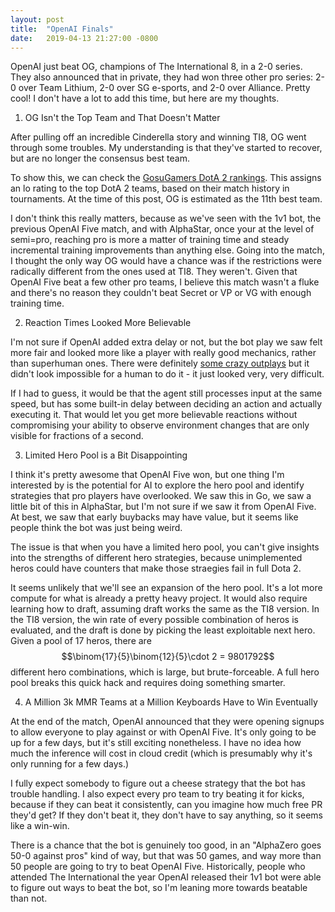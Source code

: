```yaml
---
layout: post
title:  "OpenAI Finals"
date:   2019-04-13 21:27:00 -0800
---
```


OpenAI just beat OG, champions of The International 8, in a 2-0 series.
They also announced that in private, they had won three other pro series:
2-0 over Team Lithium, 2-0 over SG e-sports, and 2-0 over Alliance. Pretty cool!
I don't have a lot to add this time, but here are my thoughts.

1. OG Isn't the Top Team and That Doesn't Matter

After pulling off an incredible Cinderella story and winning TI8, OG went
through some troubles. My understanding is that they've started to recover, but
are no longer the consensus best team.

To show this, we can check the [GosuGamers DotA 2 rankings](https://www.gosugamers.net/dota2/rankings).
This assigns an lo rating to the top DotA 2 teams, based on their match history in tournaments.
At the time of this post, OG is estimated as the 11th best team.

I don't think this really matters, because as we've seen with the 1v1 bot, the
previous OpenAI Five match, and with AlphaStar, once your at the level of semi=pro,
reaching pro is more a matter of training time and steady incremental training
improvements than anything else. Going into the match, I thought the only way OG
would have a chance was if the restrictions were radically different from the ones
used at TI8. They weren't. Given that OpenAI Five beat a few other pro teams, I
believe this match wasn't a fluke and there's no reason they couldn't beat Secret
or VP or VG with enough training time.

2. Reaction Times Looked More Believable

I'm not sure if OpenAI added extra delay or not, but the bot play we saw felt
more fair and looked more like a player with really good mechanics, rather than
superhuman ones. There were definitely [some crazy outplays](https://clips.twitch.tv/PricklyHardOrcaBatChest)
but it didn't look impossible for a human to do it - it just looked very, very
difficult.

If I had to guess, it would be that the agent still processes input at the same
speed, but has some built-in delay between deciding an action and actually
executing it. That would let you get more believable reactions without compromising
your ability to observe environment changes that are only visible for fractions
of a second.

3. Limited Hero Pool is a Bit Disappointing

I think it's pretty awesome that OpenAI Five won, but one thing I'm interested
by is the potential for AI to explore the hero pool and identify strategies that
pro players have overlooked. We saw this in Go, we saw a little bit of this in
AlphaStar, but I'm not sure if we saw it from OpenAI Five. At best, we saw
that early buybacks may have value, but it seems like people think the bot was
just being weird.

The issue is that when you have a limited hero pool, you can't give insights
into the strengths of different hero strategies, because unimplemented heros
could have counters that make those straegies fail in full Dota 2.

It seems unlikely that we'll see an expansion of the hero pool. It's a lot
more compute for what is already a pretty heavy project. It would also require
learning how to draft, assuming draft works the same as the TI8 version. In the
TI8 version, the win rate of every possible combination of heros is evaluated,
and the draft is done by picking the least exploitable next hero. Given
a pool of 17 heros, there are $$\binom{17}{5}\binom{12}{5}\cdot 2 = 9801792$$
different hero combinations, which is large, but brute-forceable. A full hero
pool breaks this quick hack and requires doing something smarter.

4. A Million 3k MMR Teams at a Million Keyboards Have to Win Eventually

At the end of the match, OpenAI announced that they were opening signups to
allow everyone to play against or with OpenAI Five. It's only going to be up
for a few days, but it's still exciting nonetheless. I have no idea how much
the inference will cost in cloud credit (which is presumably why it's only
running for a few days.)

I fully expect somebody to figure out a cheese strategy that the bot has trouble
handling. I also expect every pro team to try beating it for kicks, because
if they can beat it consistently, can you imagine how much free PR they'd get?
If they don't beat it, they don't have to say anything, so it seems like a
win-win.

There is a chance that the bot is genuinely too good, in an "AlphaZero goes
50-0 against pros" kind of way, but that was 50 games, and way more than
50 people are going to try to beat OpenAI Five. Historically, people who
attended The International the year OpenAI released their 1v1 bot were able
to figure out ways to beat the bot, so I'm leaning more towards beatable than
not.
